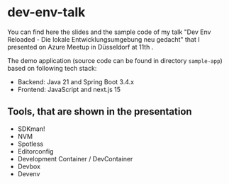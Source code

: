 # dev-env-talk
You can find here the slides and the sample code of my talk "Dev Env Reloaded - Die lokale Entwicklungsumgebung neu gedacht" that I presented on Azure Meetup in Düsseldorf at 11th .

The demo application (source code can be found in directory `sample-app`) based on following tech stack:
- Backend: Java 21 and Spring Boot 3.4.x
- Frontend: JavaScript and next.js 15


## Tools, that are shown in the presentation
- SDKman!
- NVM
- Spotless
- Editorconfig
- Development Container / DevContainer
- Devbox
- Devenv
